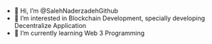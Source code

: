 - 👋 Hi, I’m @SalehNaderzadehGithub
- 👀 I’m interested in Blockchain Development, specially developing Decentralize Application
- 🌱 I’m currently learning Web 3 Programming

<!---
SalehNaderzadehGithub/SalehNaderzadehGithub is a ✨ special ✨ repository because its `README.md` (this file) appears on your GitHub profile.
You can click the Preview link to take a look at your changes.
--->
